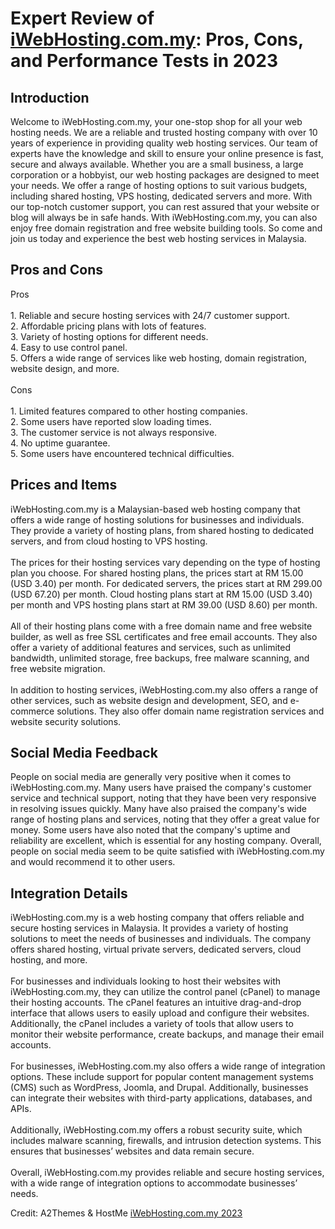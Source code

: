 <h1>Expert Review of <a href="https://a2themes.com/iwebhostingcommy-reviews">iWebHosting.com.my</a>: Pros, Cons, and Performance Tests in 2023</h1>
<h2>Introduction</h2>
Welcome to iWebHosting.com.my, your one-stop shop for all your web hosting needs. We are a reliable and trusted hosting company with over 10 years of experience in providing quality web hosting services. Our team of experts have the knowledge and skill to ensure your online presence is fast, secure and always available. Whether you are a small business, a large corporation or a hobbyist, our web hosting packages are designed to meet your needs. We offer a range of hosting options to suit various budgets, including shared hosting, VPS hosting, dedicated servers and more. With our top-notch customer support, you can rest assured that your website or blog will always be in safe hands. With iWebHosting.com.my, you can also enjoy free domain registration and free website building tools. So come and join us today and experience the best web hosting services in Malaysia.
<h2>Pros and Cons</h2>
Pros<br><br>1. Reliable and secure hosting services with 24/7 customer support.<br>2. Affordable pricing plans with lots of features.<br>3. Variety of hosting options for different needs.<br>4. Easy to use control panel.<br>5. Offers a wide range of services like web hosting, domain registration, website design, and more.<br><br>Cons<br><br>1. Limited features compared to other hosting companies.<br>2. Some users have reported slow loading times.<br>3. The customer service is not always responsive.<br>4. No uptime guarantee.<br>5. Some users have encountered technical difficulties.
<h2>Prices and Items</h2>
iWebHosting.com.my is a Malaysian-based web hosting company that offers a wide range of hosting solutions for businesses and individuals. They provide a variety of hosting plans, from shared hosting to dedicated servers, and from cloud hosting to VPS hosting.<br><br>The prices for their hosting services vary depending on the type of hosting plan you choose. For shared hosting plans, the prices start at RM 15.00 (USD 3.40) per month. For dedicated servers, the prices start at RM 299.00 (USD 67.20) per month. Cloud hosting plans start at RM 15.00 (USD 3.40) per month and VPS hosting plans start at RM 39.00 (USD 8.60) per month.<br><br>All of their hosting plans come with a free domain name and free website builder, as well as free SSL certificates and free email accounts. They also offer a variety of additional features and services, such as unlimited bandwidth, unlimited storage, free backups, free malware scanning, and free website migration.<br><br>In addition to hosting services, iWebHosting.com.my also offers a range of other services, such as website design and development, SEO, and e-commerce solutions. They also offer domain name registration services and website security solutions.
<h2>Social Media Feedback</h2>
People on social media are generally very positive when it comes to iWebHosting.com.my. Many users have praised the company's customer service and technical support, noting that they have been very responsive in resolving issues quickly. Many have also praised the company's wide range of hosting plans and services, noting that they offer a great value for money. Some users have also noted that the company's uptime and reliability are excellent, which is essential for any hosting company. Overall, people on social media seem to be quite satisfied with iWebHosting.com.my and would recommend it to other users.
<h2>Integration Details</h2>
iWebHosting.com.my is a web hosting company that offers reliable and secure hosting services in Malaysia. It provides a variety of hosting solutions to meet the needs of businesses and individuals. The company offers shared hosting, virtual private servers, dedicated servers, cloud hosting, and more.<br><br>For businesses and individuals looking to host their websites with iWebHosting.com.my, they can utilize the control panel (cPanel) to manage their hosting accounts. The cPanel features an intuitive drag-and-drop interface that allows users to easily upload and configure their websites. Additionally, the cPanel includes a variety of tools that allow users to monitor their website performance, create backups, and manage their email accounts.<br><br>For businesses, iWebHosting.com.my also offers a wide range of integration options. These include support for popular content management systems (CMS) such as WordPress, Joomla, and Drupal. Additionally, businesses can integrate their websites with third-party applications, databases, and APIs.<br><br>Additionally, iWebHosting.com.my offers a robust security suite, which includes malware scanning, firewalls, and intrusion detection systems. This ensures that businesses’ websites and data remain secure.<br><br>Overall, iWebHosting.com.my provides reliable and secure hosting services, with a wide range of integration options to accommodate businesses’ needs.
<p>Credit: A2Themes & HostMe <a href="https://a2themes.com/iwebhostingcommy-reviews">iWebHosting.com.my 2023</a></p>